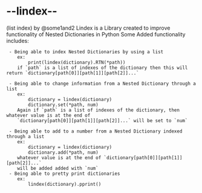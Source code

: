 # --lindex-- 
(list index)
by @some1and2
Lindex is a Library created to improve functionality of Nested Dictionaries in Python
Some Added functionality includes:

	 - Being able to index Nested Dictionaries by using a list
		ex:
			print(lindex(dictionary).RTN(*path))
		if `path` is a list of indexes of the dictionary then this will return `dictionary[path[0]][path[1]][path[2]]...`

	 - Being able to change information from a Nested Dictionary through a list
		ex:
			dictionary = lindex(dictionary)
			dictionary.set(*path, num)
		Again if `path` is a list of indexes of the dictionary, then whatever value is at the end of 
		`dictionary[path[0]][path[1]][path[2]]...` will be set to `num`

	 - Being able to add to a number from a Nested Dictionary indexed through a list
		ex:
			dictionary = lindex(dictionary)
			dictionary.add(*path, num)
		whatever value is at the end of `dictionary[path[0]][path[1]][path[2]]...`
		will be added added with `num`
	 - Being able to pretty print dictionaries
		ex:
			lindex(dictionary).pprint()
